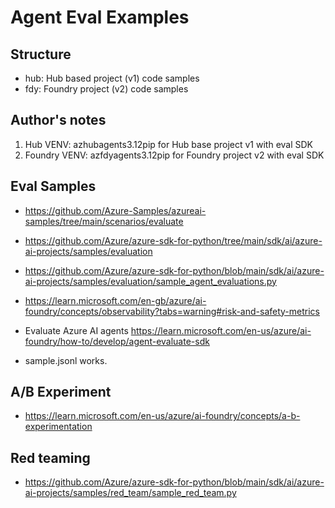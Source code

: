 # Agent Eval Examples

## Structure
* hub: Hub based project (v1) code samples
* fdy: Foundry project (v2) code samples

## Author's notes
1. Hub VENV: azhubagents3.12pip for Hub base project v1 with eval SDK
2. Foundry VENV: azfdyagents3.12pip for Foundry project v2 with eval SDK


## Eval Samples 
* https://github.com/Azure-Samples/azureai-samples/tree/main/scenarios/evaluate
* https://github.com/Azure/azure-sdk-for-python/tree/main/sdk/ai/azure-ai-projects/samples/evaluation
* https://github.com/Azure/azure-sdk-for-python/blob/main/sdk/ai/azure-ai-projects/samples/evaluation/sample_agent_evaluations.py
* https://learn.microsoft.com/en-gb/azure/ai-foundry/concepts/observability?tabs=warning#risk-and-safety-metrics

* Evaluate Azure AI agents https://learn.microsoft.com/en-us/azure/ai-foundry/how-to/develop/agent-evaluate-sdk
* sample.jsonl works.

## A/B Experiment
* https://learn.microsoft.com/en-us/azure/ai-foundry/concepts/a-b-experimentation

## Red teaming
* https://github.com/Azure/azure-sdk-for-python/blob/main/sdk/ai/azure-ai-projects/samples/red_team/sample_red_team.py
